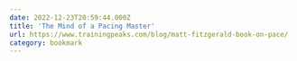 ```yaml
---
date: 2022-12-23T20:59:44.000Z
title: 'The Mind of a Pacing Master'
url: https://www.trainingpeaks.com/blog/matt-fitzgerald-book-on-pace/
category: bookmark
---
```

